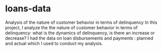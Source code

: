 # loans-data
Analysis of the nature of customer behavior in terms of delinquency
In this project, I analyze the the nature of customer behavior in terms of delinquency: what is the dynamics of delinquency, is there an increase or decrease?
I had the data on loan disbursements and payments : planned and actual which I used to conduct my analysis.
